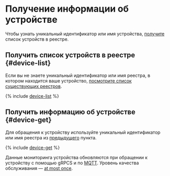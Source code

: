 # Получение информации об устройстве

Чтобы узнать уникальный идентификатор или имя устройства, [получите](#device-list) список устройств в реестре.

## Получить список устройств в реестре {#device-list}

Если вы не знаете уникальный идентификатор или имя реестра, в котором находится ваше устройство, [посмотрите список существующих реестров](../registry/registry-list.md#registry-list).

{% include [device-list](../../../_includes/iot-core/device-list.md) %}

## Получить информацию об устройстве {#device-get}

Для обращения к устройству используйте уникальный идентификатор или имя реестра из [предыдущего](#device-list) пункта.

{% include [device-get](../../../_includes/iot-core/device-get.md) %}

Данные мониторинга устройства обновляются при обращении к устройству с помощью gRPCS и по [MQTT](../../../glossary/mqtt-server.md). Уровень качества обслуживания — [at most once](../../concepts/index.md#qos).
